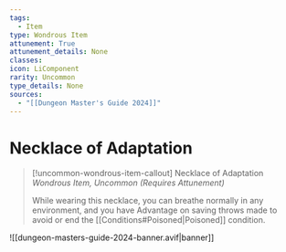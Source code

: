 ```yaml
---
tags:
  - Item
type: Wondrous Item
attunement: True
attunement_details: None
classes:
icon: LiComponent
rarity: Uncommon
type_details: None
sources: 
  - "[[Dungeon Master's Guide 2024]]"
---
```

# Necklace of Adaptation
>[!uncommon-wondrous-item-callout] Necklace of Adaptation
>_Wondrous Item, Uncommon (Requires Attunement)_
>
>While wearing this necklace, you can breathe normally in any environment, and you have Advantage on saving throws made to avoid or end the [[Conditions#Poisoned\|Poisoned]] condition.
>


![[dungeon-masters-guide-2024-banner.avif|banner]]